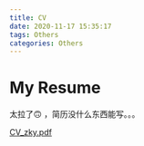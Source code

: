 ```yaml
---
title: CV
date: 2020-11-17 15:35:17
tags: Others
categories: Others
---
```


# My Resume

太拉了🙃 ，简历没什么东西能写。。。

[CV_zky.pdf](https://github.com/NaiveD/NaiveD.github.io/raw/code/source/_posts/CV/CV_zky.pdf)

<!-- <object data="./CV_zky.pdf" type="application/pdf" width="100%" height="677px"> -->